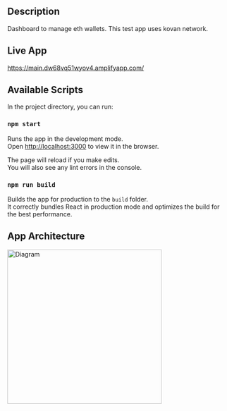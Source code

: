## Description
Dashboard to manage eth wallets. This test app uses kovan network.

## Live App
https://main.dw68vq51wyov4.amplifyapp.com/

## Available Scripts

In the project directory, you can run:

### `npm start`

Runs the app in the development mode.\
Open [http://localhost:3000](http://localhost:3000) to view it in the browser.

The page will reload if you make edits.\
You will also see any lint errors in the console.

### `npm run build`

Builds the app for production to the `build` folder.\
It correctly bundles React in production mode and optimizes the build for the best performance.

## App Architecture
<img src="https://public-joaquin.s3.amazonaws.com/Screen+Shot+2021-12-15+at+23.48.51.png" width="350" title="Diagram">
